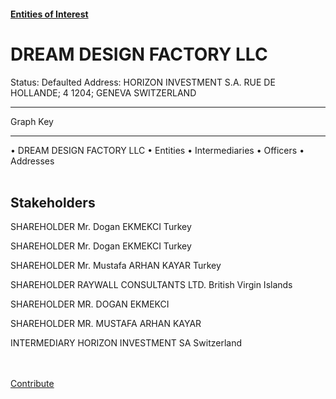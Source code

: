 #### [Entities of Interest](/list.html)
<link rel="stylesheet" type="text/css" href="../../assets/style.css">

<style>
body{background-image:url("http://eoi-graphs.s3-website-eu-west-1.amazonaws.com/DREAM_DESIGN_FACTORY_LLC.png");background-repeat: no-repeat;background-size: contain;}
.markdown>p>span{background-color: white;}
</style>

# DREAM DESIGN FACTORY LLC
<span>Status: Defaulted
Address: HORIZON INVESTMENT S.A. RUE DE HOLLANDE; 4  1204; GENEVA SWITZERLAND
</span>

---



<div class="legend">
Graph Key
<hr>
<span class="focus">• DREAM DESIGN FACTORY LLC</span>
<span class="entity">• Entities</span>
<span class="intermediary">• Intermediaries</span>
<span class="officer">• Officers</span>
<span class="address">• Addresses</span>
</div><br>


## Stakeholders
<span>SHAREHOLDER
Mr. Dogan EKMEKCI
Turkey
</span>

<span>SHAREHOLDER
Mr. Dogan EKMEKCI
Turkey
</span>

<span>SHAREHOLDER
Mr. Mustafa ARHAN KAYAR
Turkey
</span>

<span>SHAREHOLDER
RAYWALL CONSULTANTS LTD.
British Virgin Islands
</span>

<span>SHAREHOLDER
MR. DOGAN EKMEKCI
</span>

<span>SHAREHOLDER
MR. MUSTAFA ARHAN KAYAR
</span>

<span>INTERMEDIARY
HORIZON INVESTMENT SA
Switzerland
</span>


<br><br><a class="contribute_button" href="Readme.md">Contribute</a>